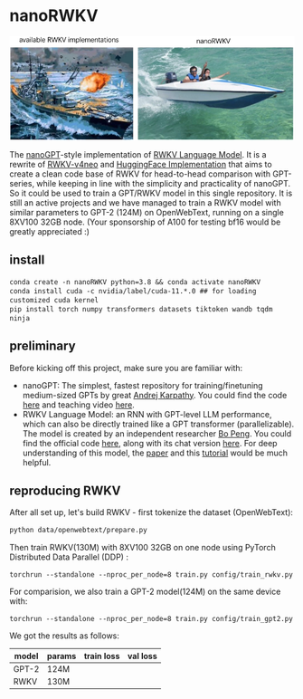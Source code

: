 # nanoRWKV

![nanoGPT](assets/nanorwkv.jpg)

The [nanoGPT](https://github.com/karpathy/nanoGPT)-style implementation of [RWKV Language Model](https://www.rwkv.com). It is a rewrite of [RWKV-v4neo](https://github.com/BlinkDL/RWKV-LM/tree/main/RWKV-v4neo) and [HuggingFace Implementation](https://github.com/huggingface/transformers/blob/main/src/transformers/models/rwkv/modeling_rwkv.py) that aims to create a clean code base of RWKV for head-to-head comparison with GPT-series, while keeping in line with the simplicity and practicality of nanoGPT. So it could be used to train a GPT/RWKV model in this single repository. It is still an active projects and we have managed to train a RWKV model with similar parameters to GPT-2 (124M) on OpenWebText, running on a single 8XV100 32GB node. (Your sponsorship of A100 for testing bf16 would be greatly appreciated :)

## install

```
conda create -n nanoRWKV python=3.8 && conda activate nanoRWKV
conda install cuda -c nvidia/label/cuda-11.*.0 ## for loading customized cuda kernel
pip install torch numpy transformers datasets tiktoken wandb tqdm ninja
```

## preliminary
Before kicking off this project, make sure you are familiar with:

- nanoGPT: The simplest, fastest repository for training/finetuning medium-sized GPTs by great [Andrej Karpathy](https://karpathy.ai). You could find the code [here](https://github.com/karpathy/nanoGPT) and teaching video [here](https://www.youtube.com/watch?v=kCc8FmEb1nY).
- RWKV Language Model: an RNN with GPT-level LLM performance, which can also be directly trained like a GPT transformer (parallelizable). The model is created by an independent researcher [Bo Peng](https://www.zhihu.com/people/bopengbopeng). You could find the official code [here](https://github.com/BlinkDL/RWKV-LM), along with its chat version [here](https://github.com/BlinkDL/ChatRWKV). For deep understanding of this model, the [paper](https://arxiv.org/abs/2305.13048) and this [tutorial](https://johanwind.github.io/2023/03/23/rwkv_details.html) would be much helpful.

## reproducing RWKV



After all set up, let's build RWKV - first tokenize the dataset (OpenWebText):

```bash
python data/openwebtext/prepare.py
```

Then train RWKV(130M) with 8XV100 32GB on one node using PyTorch Distributed Data Parallel (DDP) :

```
torchrun --standalone --nproc_per_node=8 train.py config/train_rwkv.py
```

For comparision, we also train a GPT-2 model(124M) on the same device with:

```
torchrun --standalone --nproc_per_node=8 train.py config/train_gpt2.py
```

We got the results as follows:

| model | params | train loss | val loss |
| ----- | ------ | ---------- | -------- |
| GPT-2 | 124M   |            |          |
| RWKV  | 130M   |            |          |